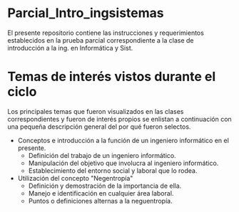 # Parcial_Intro_ingsistemas
 El presente repositorio contiene las instrucciones y requerimientos establecidos en la prueba parcial correspondiente a la clase de introducción a la ing. en Informática y Sist.
# Temas de interés vistos durante el ciclo
Los principales temas que fueron visualizados en las clases correspondientes y fueron de interés propios se enlistan a continuación con una pequeña descripción general del por qué fueron selectos.
* Conceptos e introducción a la función de un ingeniero informático en el presente.
    * Definición del trabajo de un ingeniero informático.
    * Manipulación del objetivo que involucra al ingeniero informático.
    * Establecimiento del entorno social y laboral que lo rodea.
* Utilización del concepto "Negentropía"
    * Definición y demostración de la importancia de ella.
    * Manejo e identificación en cualquier área laboral.
    * Puntos o definiciones alternas a la neguentropía.
